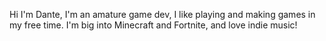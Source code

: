 Hi I'm Dante, I'm an amature game dev, I like playing and making games in my free time. I'm big into Minecraft and Fortnite, and love indie music!
